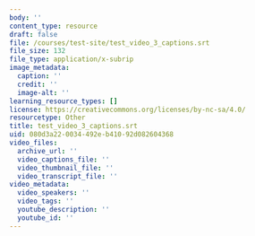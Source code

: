 ```yaml
---
body: ''
content_type: resource
draft: false
file: /courses/test-site/test_video_3_captions.srt
file_size: 132
file_type: application/x-subrip
image_metadata:
  caption: ''
  credit: ''
  image-alt: ''
learning_resource_types: []
license: https://creativecommons.org/licenses/by-nc-sa/4.0/
resourcetype: Other
title: test_video_3_captions.srt
uid: 080d3a22-0034-492e-b410-92d082604368
video_files:
  archive_url: ''
  video_captions_file: ''
  video_thumbnail_file: ''
  video_transcript_file: ''
video_metadata:
  video_speakers: ''
  video_tags: ''
  youtube_description: ''
  youtube_id: ''
---
```


